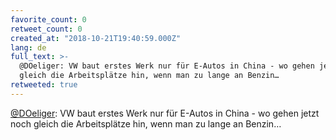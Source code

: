 ```yaml
---
favorite_count: 0
retweet_count: 0
created_at: "2018-10-21T19:40:59.000Z"
lang: de
full_text: >-
  @DOeliger: VW baut erstes Werk nur für E-Autos in China - wo gehen jetzt noch
  gleich die Arbeitsplätze hin, wenn man zu lange an Benzin…
retweeted: true
---
```


[@DOeliger](https://twitter.com/DOeliger): VW baut erstes Werk nur für E-Autos
in China - wo gehen jetzt noch gleich die Arbeitsplätze hin, wenn man zu lange
an Benzin…
